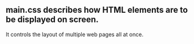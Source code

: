## main.css describes how HTML elements are to be displayed on screen.
It controls the layout of multiple web pages all at once.